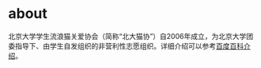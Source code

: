 # about
北京大学学生流浪猫关爱协会（简称“北大猫协”）自2006年成立，为北京大学团委指导下、由学生自发组织的非营利性志愿组织。详细介绍可以参考[百度百科介绍](https://baike.baidu.com/item/北京大学学生流浪猫关爱协会)。

